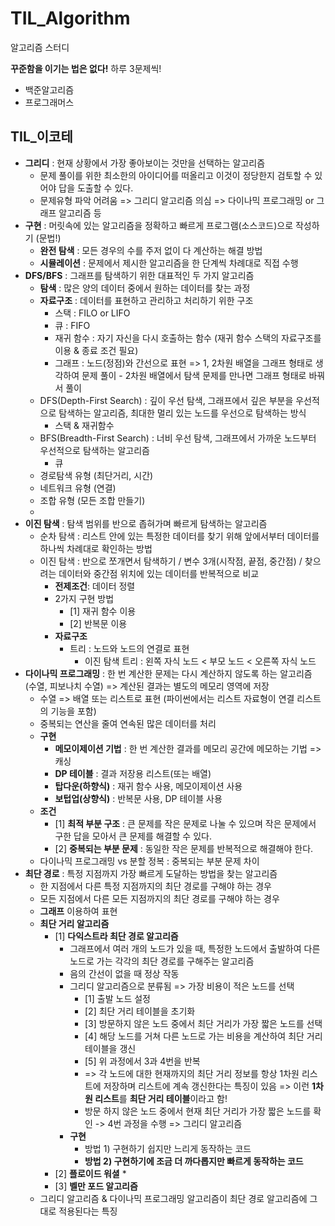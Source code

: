 # TIL_Algorithm

알고리즘 스터디

**꾸준함을 이기는 법은 없다!**
하루 3문제씩!

- 백준알고리즘
- 프로그래머스

## TIL_이코테

* **그리디** : 현재 상황에서 가장 좋아보이는 것만을 선택하는 알고리즘
    * 문제 풀이를 위한 최소한의 아이디어를 떠올리고 이것이 정당한지 검토할 수 있어야 답을 도출할 수 있다.
    * 문제유형 파악 어려움 => 그리디 알고리즘 의심 => 다이나믹 프로그래밍 or 그래프 알고리즘 등
* **구현** : 머릿속에 있는 알고리즘을 정확하고 빠르게 프로그램(소스코드)으로 작성하기 (문법!)
    * **완전 탐색** : 모든 경우의 수를 주저 없이 다 계산하는 해결 방법
    * **시뮬레이션** : 문제에서 제시한 알고리즘을 한 단계씩 차례대로 직접 수행
* **DFS/BFS** : 그래프를 탐색하기 위한 대표적인 두 가지 알고리즘
    * **탐색** : 많은 양의 데이터 중에서 원하는 데이터를 찾는 과정
    * **자료구조** : 데이터를 표현하고 관리하고 처리하기 위한 구조
        * 스택 : FILO or LIFO
        * 큐 : FIFO
        * 재귀 함수 : 자기 자신을 다시 호출하는 함수 (재귀 함수 스택의 자료구조를 이용 & 종료 조건 필요)
        * 그래프 : 노드(정점)와 간선으로 표현 => 1, 2차원 배열을 그래프 형태로 생각하여 문제 풀이 - 2차원 배열에서 탐색 문제를 만나면 그래프 형태로 바꿔서 풀이
    * DFS(Depth-First Search) : 깊이 우선 탐색, 그래프에서 깊은 부분을 우선적으로 탐색하는 알고리즘, 최대한 멀리 있는 노드를 우선으로 탐색하는 방식
        * 스택 & 재귀함수
    * BFS(Breadth-First Search) : 너비 우선 탐색, 그래프에서 가까운 노드부터 우선적으로 탐색하는 알고리즘
        * 큐
    * 경로탐색 유형 (최단거리, 시간)
    * 네트워크 유형 (연결)
    * 조합 유형 (모든 조합 만들기)
    *
* **이진 탐색** : 탐색 범위를 반으로 좁혀가며 빠르게 탐색하는 알고리즘
    * 순차 탐색 : 리스트 안에 있는 특정한 데이터를 찾기 위해 앞에서부터 데이터를 하나씩 차례대로 확인하는 방법
    * 이진 탐색 : 반으로 쪼개면서 탐색하기 / 변수 3개(시작점, 끝점, 중간점) / 찾으려는 데이터와 중간점 위치에 있는 데이터를 반복적으로 비교
        * **전제조건**: 데이터 정렬
        * 2가지 구현 방법
            * [1] 재귀 함수 이용
            * [2] 반복문 이용
        * **자료구조**
            * 트리 : 노드와 노드의 연결로 표현
                * 이진 탐색 트리 : 왼쪽 자식 노드 < 부모 노드 < 오른쪽 자식 노드
* **다이나믹 프로그래밍** : 한 번 계산한 문제는 다시 계산하지 않도록 하는 알고리즘 (수열, 피보나치 수열) => 계산된 결과는 별도의 메모리 영역에 저장
    * 수열 => 배열 또는 리스트로 표현 (파이썬에서는 리스트 자료형이 연결 리스트의 기능을 포함)
    * 중복되는 연산을 줄여 연속된 많은 데이터를 처리
    * **구현**
        * **메모이제이션 기법** : 한 번 계산한 결과를 메모리 공간에 메모하는 기법 => 캐싱
        * **DP 테이블** : 결과 저장용 리스트(또는 배열)
        * **탑다운(하향식)** : 재귀 함수 사용, 메모이제이션 사용
        * **보텁업(상향식)** : 반복문 사용, DP 테이블 사용
    * **조건**
        * [1] **최적 부분 구조** : 큰 문제를 작은 문제로 나눌 수 있으며 작은 문제에서 구한 답을 모아서 큰 문제를 해결할 수 있다.
        * [2] **중복되는 부분 문제** : 동일한 작은 문제를 반복적으로 해결해야 한다.
    * 다이나믹 프로그래밍 vs 분할 정복 : 중복되는 부분 문제 차이
* **최단 경로** : 특정 지점까지 가장 빠르게 도달하는 방법을 찾는 알고리즘
    * 한 지점에서 다른 특정 지점까지의 최단 경로를 구해야 하는 경우
    * 모든 지점에서 다른 모든 지점까지의 최단 경로를 구해야 하는 경우
    * **그래프** 이용하여 표현
    * **최단 거리 알고리즘**
        * [1] **다익스트라 최단 경로 알고리즘**
            * 그래프에서 여러 개의 노드가 있을 때, 특정한 노드에서 출발하여 다른 노드로 가는 각각의 최단 경로를 구해주는 알고리즘
            * 음의 간선이 없을 때 정상 작동
            * 그리디 알고리즘으로 분류됨 => 가장 비용이 적은 노드를 선택
                * [1] 출발 노드 설정
                * [2] 최단 거리 테이블을 초기화
                * [3] 방문하지 않은 노드 중에서 최단 거리가 가장 짧은 노드를 선택
                * [4] 해당 노드를 거쳐 다른 노드로 가는 비용을 계산하여 최단 거리 테이블을 갱신
                * [5] 위 과정에서 3과 4번을 반복
                * => 각 노드에 대한 현재까지의 최단 거리 정보를 항상 1차원 리스트에 저장하며 리스트에 계속 갱신한다는 특징이 있음 => 이런 **1차원 리스트**를 **최단 거리 테이블**이라고
                  함!
                * 방문 하지 않은 노드 중에서 현재 최단 거리가 가장 짧은 노드를 확인 -> 4번 과정을 수행 => 그리디 알고리즘
            * **구현**
                * 방법 1) 구현하기 쉽지만 느리게 동작하는 코드
                * **방법 2) 구현하기에 조금 더 까다롭지만 빠르게 동작하는 코드**
        * [2] **플로이드 워셜**
            *
        * [3] **벨만 포드 알고리즘**
    * 그리디 알고리즘 & 다이나믹 프로그래밍 알고리즘이 최단 경로 알고리즘에 그대로 적용된다는 특징